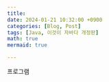```yaml
---
title: 
date: 2024-01-21 10:32:00 +0900
categories: [Blog, Post]
tags: [Java, 이것이 자바다 개정판]
math: true
mermaid: true

---
```


프로그램
<!--stackedit_data:
eyJoaXN0b3J5IjpbLTE5NTA1MDM1NDgsMTAxMzUyMDQyNl19
-->